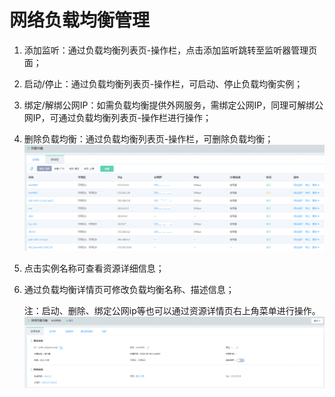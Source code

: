 # 网络负载均衡管理

1. 添加监听：通过负载均衡列表页-操作栏，点击添加监听跳转至监听器管理页面；

2. 启动/停止：通过负载均衡列表页-操作栏，可启动、停止负载均衡实例；

3. 绑定/解绑公网IP：如需负载均衡提供外网服务，需绑定公网IP，同理可解绑公网IP，可通过负载均衡列表页-操作栏进行操作；

4. 删除负载均衡：通过负载均衡列表页-操作栏，可删除负载均衡；
  ![NLB列表页](../../../../image/Networking/NLB/NLB-List.png)

5. 点击实例名称可查看资源详细信息；

6. 通过负载均衡详情页可修改负载均衡名称、描述信息；

	注：启动、删除、绑定公网ip等也可以通过资源详情页右上角菜单进行操作。
  ![NLB详情](../../../../image/Networking/NLB/NLB-InstanceDetail.png)

